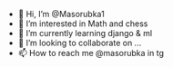 - 👋 Hi, I’m @Masorubka1
- 👀 I’m interested in Math and chess
- 🌱 I’m currently learning django & ml
- 💞️ I’m looking to collaborate on ...
- 📫 How to reach me @masorubka in tg

<!---
Masorubka1/Masorubka1 is a ✨ special ✨ repository because its `README.md` (this file) appears on your GitHub profile.
You can click the Preview link to take a look at your changes.
--->
